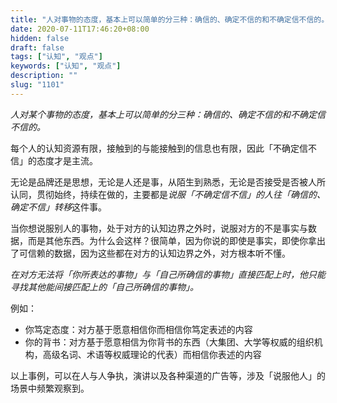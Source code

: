 ```yaml
---
title: "人对事物的态度，基本上可以简单的分三种：确信的、确定不信的和不确定信不信的。"
date: 2020-07-11T17:46:20+08:00
hidden: false
draft: false
tags: ["认知", "观点"]
keywords: ["认知", "观点"]
description: ""
slug: "1101"
---
```


*人对某个事物的态度，基本上可以简单的分三种：确信的、确定不信的和不确定信不信的。*

每个人的认知资源有限，接触到的与能接触到的信息也有限，因此「不确定信不信」的态度才是主流。

无论是品牌还是思想，无论是人还是事，从陌生到熟悉，无论是否接受是否被人所认同，贯彻始终，持续在做的，主要都是*说服「不确定信不信」的人往「确信的、确定不信」转移*这件事。

<!--more-->

当你想说服别人的事物，处于对方的认知边界之外时，说服对方的不是事实与数据，而是其他东西。为什么会这样？很简单，因为你说的即使是事实，即使你拿出了可信赖的数据，因为这些都在对方的认知边界之外，对方根本听不懂。

*在对方无法将「你所表达的事物」与「自己所确信的事物」直接匹配上时，他只能寻找其他能间接匹配上的「自己所确信的事物」。*

例如：
* 你笃定态度：对方基于愿意相信你而相信你笃定表述的内容
* 你的背书：对方基于愿意相信为你背书的东西（大集团、大学等权威的组织机构，高级名词、术语等权威理论的代表）而相信你表述的内容

以上事例，可以在人与人争执，演讲以及各种渠道的广告等，涉及「说服他人」的场景中频繁观察到。